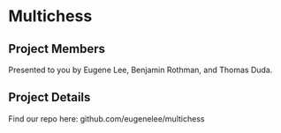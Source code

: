 # Multichess
## Project Members
Presented to you by Eugene Lee, Benjamin Rothman, and Thomas Duda.
## Project Details
Find our repo here: github.com/eugenelee/multichess
